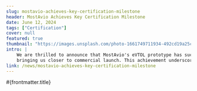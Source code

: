 ```yaml
---
slug: mostavio-achieves-key-certification-milestone
header: MostAvio Achieves Key Certification Milestone
date: June 12, 2024
tags: ["Certification"]
cover: null
featured: true
thumbnail: "https://images.unsplash.com/photo-1661749711934-492cd19a25c3?ixlib=rb-1.2.1&ixid=MnwxMjA3fDB8MHxwaG90by1wYWdlfHx8fGVufDB8fHx8&auto=format&fit=crop&w=1674&q=80"
intro: |
    We are thrilled to announce that MostAvio's eVTOL prototype has successfully passed a major certification milestone, \
    bringing us closer to commercial launch. This achievement underscores our commitment to safety and innovation in urban air mobility.
link: /news/mostavio-achieves-key-certification-milestone
---
```


#{frontmatter.title}